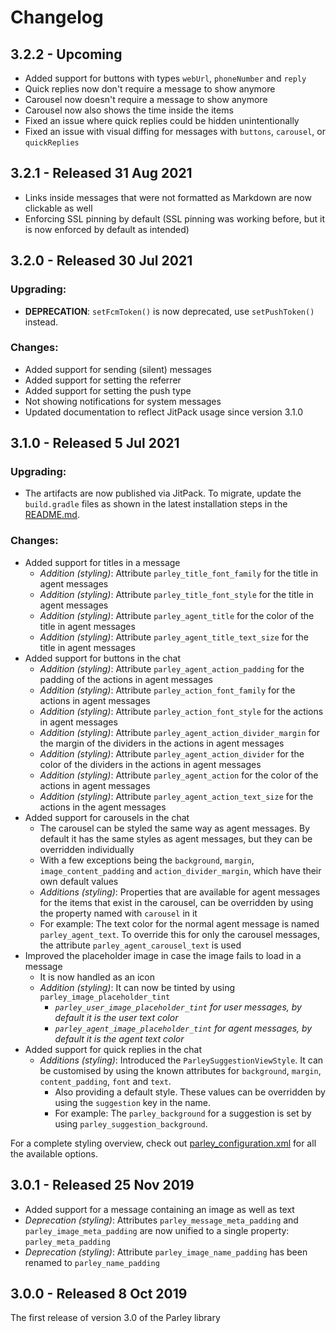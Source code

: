 # Changelog

## 3.2.2 - Upcoming

- Added support for buttons with types `webUrl`, `phoneNumber` and `reply`
- Quick replies now don't require a message to show anymore
- Carousel now doesn't require a message to show anymore
- Carousel now also shows the time inside the items
- Fixed an issue where quick replies could be hidden unintentionally
- Fixed an issue with visual diffing for messages with `buttons`, `carousel`, or `quickReplies`

## 3.2.1 - Released 31 Aug 2021

- Links inside messages that were not formatted as Markdown are now clickable as well
- Enforcing SSL pinning by default (SSL pinning was working before, but it is now enforced by default as intended)

## 3.2.0 - Released 30 Jul 2021

### Upgrading:

- **DEPRECATION**: `setFcmToken()` is now deprecated, use `setPushToken()` instead.

### Changes:

- Added support for sending (silent) messages
- Added support for setting the referrer
- Added support for setting the push type
- Not showing notifications for system messages
- Updated documentation to reflect JitPack usage since version 3.1.0

## 3.1.0 - Released 5 Jul 2021

### Upgrading:

- The artifacts are now published via JitPack. To migrate, update the `build.gradle` files as shown in the latest installation steps in the [README.md](README.md).

### Changes:

- Added support for titles in a message
  - *Addition (styling)*: Attribute `parley_title_font_family` for the title in agent messages
  - *Addition (styling)*: Attribute `parley_title_font_style` for the title in agent messages
  - *Addition (styling)*: Attribute `parley_agent_title` for the color of the title in agent messages
  - *Addition (styling)*: Attribute `parley_agent_title_text_size` for the title in agent messages
- Added support for buttons in the chat
  - *Addition (styling)*: Attribute `parley_agent_action_padding` for the padding of the actions in agent messages
  - *Addition (styling)*: Attribute `parley_action_font_family` for the actions in agent messages
  - *Addition (styling)*: Attribute `parley_action_font_style` for the actions in agent messages
  - *Addition (styling)*: Attribute `parley_agent_action_divider_margin` for the margin of the dividers in the actions in agent messages
  - *Addition (styling)*: Attribute `parley_agent_action_divider` for the color of the dividers in the actions in agent messages
  - *Addition (styling)*: Attribute `parley_agent_action` for the color of the actions in agent messages
  - *Addition (styling)*: Attribute `parley_agent_action_text_size` for the actions in the agent messages
- Added support for carousels in the chat
  - The carousel can be styled the same way as agent messages. By default it has the same styles as agent messages, but they can be overridden individually
  - With a few exceptions being the `background`, `margin`, `image_content_padding` and `action_divider_margin`, which have their own default values
  - *Additions (styling)*: Properties that are available for agent messages for the items that exist in the carousel, can be overridden by using the property named with `carousel` in it
  - For example: The text color for the normal agent message is named `parley_agent_text`. To override this for only the carousel messages, the attribute `parley_agent_carousel_text` is used
- Improved the placeholder image in case the image fails to load in a message
  - It is now handled as an icon
  - *Addition (styling)*: It can now be tinted by using `parley_image_placeholder_tint`
    - _`parley_user_image_placeholder_tint` for user messages, by default it is the user text color_
    - _`parley_agent_image_placeholder_tint` for agent messages, by default it is the agent text color_
- Added support for quick replies in the chat
  - *Additions (styling)*: Introduced the `ParleySuggestionViewStyle`. It can be customised by using the known attributes for `background`, `margin`, `content_padding`, `font` and `text`.
    - Also providing a default style. These values can be overridden by using the `suggestion` key in the name.
    - For example: The `parley_background` for a suggestion is set by using `parley_suggestion_background`.

For a complete styling overview, check out [parley_configuration.xml](parley/src/main/res/values/parley_configuration.xml) for all the available options.

## 3.0.1 - Released 25 Nov 2019

- Added support for a message containing an image as well as text
- *Deprecation (styling)*: Attributes `parley_message_meta_padding` and `parley_image_meta_padding` are now unified to a single property: `parley_meta_padding`
- *Deprecation (styling)*: Attribute `parley_image_name_padding` has been renamed to `parley_name_padding`

## 3.0.0 - Released 8 Oct 2019

The first release of version 3.0 of the Parley library